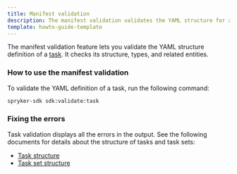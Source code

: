 ```yaml
---
title: Manifest validation
description: The manifest validation validates the YAML structure for a task.
template: howto-guide-template
---
```


The manifest validation feature lets you validate the YAML structure definition of a [task](/docs/sdk/dev/task.html).
It checks its structure, types, and related entities.

### How to use the manifest validation

To validate the YAML definition of a task, run the following command:

```bash
spryker-sdk sdk:validate:task
```

### Fixing the errors

Task validation displays all the errors in the output. See the following documents for details about the structure of tasks and task sets:
 - [Task structure](/docs/sdk/dev/task.html)
 - [Task set structure](/docs/sdk/dev/task-set.html)